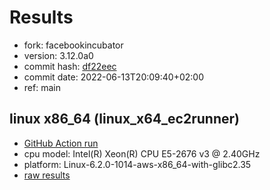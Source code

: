 # Results

- fork: facebookincubator
- version: 3.12.0a0
- commit hash: [df22eec](https://github.com/facebookincubator/cpython/commit/df22eec)
- commit date: 2022-06-13T20:09:40+02:00
- ref: main

## linux x86_64 (linux_x64_ec2runner)

- [GitHub Action run](https://github.com/MLH-Fellowship/cinder_bench_runner/actions/runs/6663387895)
- cpu model: Intel(R) Xeon(R) CPU E5-2676 v3 @ 2.40GHz
- platform: Linux-6.2.0-1014-aws-x86_64-with-glibc2.35
- [raw results](bm-20220613-linux_x64_ec2runner-x86_64-facebookincubator-main-3.12.0a0-df22eec.json)

